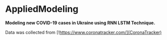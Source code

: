 # AppliedModeling

**Modeling new COVID-19 cases in Ukraine using RNN LSTM Technique.**

Data was collected from [!https://www.coronatracker.com/](CoronaTracker)
